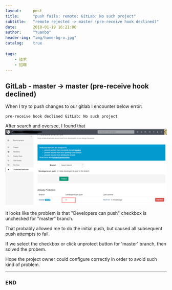 ```yaml
---
layout:     post
title:      "push fails: remote: GitLab: No such project"
subtitle:   "remote rejected -> master (pre-receive hook declined)"
date:       2018-01-19 16:21:00
author:     "Yuanbo"
header-img: "img/home-bg-o.jpg"
catalog:    true

tags:
    - 技术
    - 招聘
---
```



## GitLab -  master -> master (pre-receive hook declined)

When I try to push changes to our gitlab I encounter below error: 

```
pre-receive hook declined GitLab: No such project

```

After search and oversee, I found that 
![gitlab protection](/img/post/git-lab-protect.png)


It looks like the problem is that "Developers can push" checkbox is unchecked for "master" branch.

That probably allowed me to do the initial push, but caused all subsequent push attempts to fail.

If we select the checkbox or click unprotect button for 'master' branch, then solved the probem. 

Hope the project owner could configure correctly in order to avoid such kind of problem.  

---

### END

